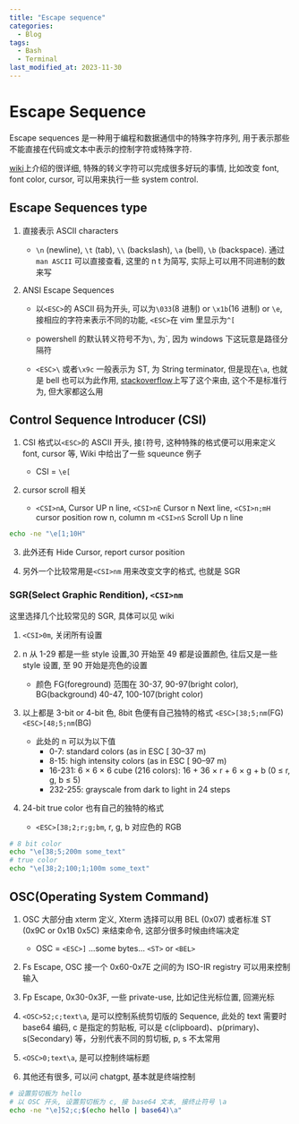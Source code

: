 ```yaml
---
title: "Escape sequence"
categories:
  - Blog
tags:
  - Bash
  - Terminal
last_modified_at: 2023-11-30
---
```


# Escape Sequence

Escape sequences 是一种用于编程和数据通信中的特殊字符序列, 用于表示那些不能直接在代码或文本中表示的控制字符或特殊字符.

[wiki](https://en.wikipedia.org/wiki/ANSI_escape_code)上介绍的很详细, 特殊的转义字符可以完成很多好玩的事情, 比如改变 font, font color, cursor, 可以用来执行一些 system control.

## Escape Sequences type

1. 直接表示 ASCII characters

   - `\n` (newline), `\t` (tab), `\\` (backslash), `\a` (bell), `\b` (backspace). 通过 `man ASCII` 可以直接查看, 这里的 n t 为简写, 实际上可以用不同进制的数来写

2. ANSI Escape Sequences

   - 以`<ESC>`的 ASCII 码为开头, 可以为`\033`(8 进制) or `\x1b`(16 进制) or `\e`, 接相应的字符来表示不同的功能, `<ESC>`在 vim 里显示为`^[`

   - powershell 的默认转义符号不为`\`, 为`, 因为 windows 下这玩意是路径分隔符

   - `<ESC>\` 或者`\x9c` 一般表示为 ST, 为 String terminator, 但是现在`\a`, 也就是 bell 也可以为此作用, [stackoverflow](https://unix.stackexchange.com/questions/208436/bell-and-escape-character-in-prompt-string)上写了这个来由, 这个不是标准行为, 但大家都这么用

## Control Sequence Introducer (CSI)

1. CSI 格式以`<ESC>`的 ASCII 开头, 接`[`符号, 这种特殊的格式便可以用来定义 font, cursor 等, Wiki 中给出了一些 squeunce 例子

   - CSI = `\e[`

2. cursor scroll 相关

   - `<CSI>nA`, Cursor UP n line, `<CSI>nE` Cursor n Next line,
     `<CSI>n;mH` cursor position row n, column m
     `<CSI>nS` Scroll Up n line

```bash
echo -ne "\e[1;10H"
```

3. 此外还有 Hide Cursor, report cursor position

4. 另外一个比较常用是`<CSI>nm` 用来改变文字的格式, 也就是 SGR

### SGR(Select Graphic Rendition), `<CSI>nm`

这里选择几个比较常见的 SGR, 具体可以见 wiki

1. `<CSI>0m`, 关闭所有设置

2. n 从 1-29 都是一些 style 设置,30 开始至 49 都是设置颜色, 往后又是一些 style 设置, 至 90 开始是亮色的设置

   - 颜色 FG(foreground) 范围在 30-37, 90-97(bright color), BG(background) 40-47, 100-107(bright color)

3. 以上都是 3-bit or 4-bit 色, 8bit 色便有自己独特的格式 `<ESC>[38;5;nm`(FG) `<ESC>[48;5;nm`(BG)

   - 此处的 n 可以为以下值
     - 0-7: standard colors (as in ESC [ 30–37 m)
     - 8-15: high intensity colors (as in ESC [ 90–97 m)
     - 16-231: 6 × 6 × 6 cube (216 colors): 16 + 36 × r + 6 × g + b (0 ≤ r, g, b ≤ 5)
     - 232-255: grayscale from dark to light in 24 steps

4. 24-bit true color 也有自己的独特的格式

   - `<ESC>[38;2;r;g;bm`, r, g, b 对应色的 RGB

```bash
# 8 bit color
echo "\e[38;5;200m some_text"
# true color
echo "\e[38;2;100;1;100m some_text"
```

## OSC(Operating System Command)

1. OSC 大部分由 xterm 定义, Xterm 选择可以用 BEL (0x07) 或者标准 ST (0x9C or 0x1B 0x5C) 来结束命令, 这部分很多时候由终端决定

   - OSC = `<ESC>]` ...some bytes... `<ST>` or `<BEL>`

2. Fs Escape, OSC 接一个 0x60-0x7E 之间的为 ISO-IR registry 可以用来控制输入

3. Fp Escape, 0x30-0x3F, 一些 private-use, 比如记住光标位置, 回溯光标

4. `<OSC>52;c;text\a`, 是可以控制系统剪切版的 Sequence, 此处的 text 需要时 base64 编码, c 是指定的剪贴板, 可以是 c(clipboard)、p(primary)、s(Secondary) 等，分别代表不同的剪切板, p, s 不太常用

5. `<OSC>0;text\a`, 是可以控制终端标题

6. 其他还有很多, 可以问 chatgpt, 基本就是终端控制

```bash
# 设置剪切板为 hello
# 以 OSC 开头, 设置剪切板为 c, 接 base64 文本, 接终止符号 \a
echo -ne "\e]52;c;$(echo hello | base64)\a"
```
